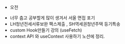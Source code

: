 - 오전

* 너무 춥고 공부할게 많이 생겨서 서울 면접 포기
* LH청년전세서류보완 팩스제출 , SH역세권청년주택 등기특송
* custom Hook만들기 강의 (useFetch)
* context API 와 useContext 사용하기 노션에 정리.
